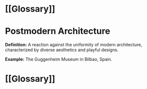 # [[Glossary]]

# Postmodern Architecture

**Definition:**  A reaction against the uniformity of modern architecture, characterized by diverse aesthetics and playful designs.

**Example:** The Guggenheim Museum in Bilbao, Spain.

# [[Glossary]]